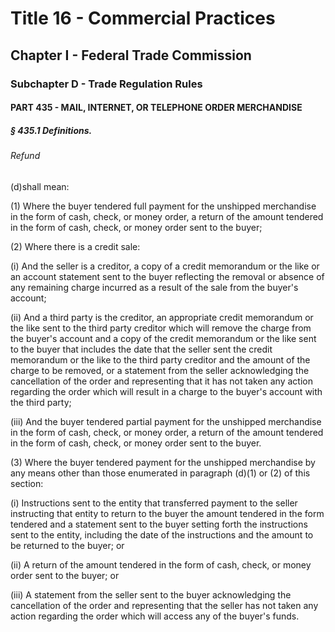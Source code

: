 
# Title 16 - Commercial Practices
## Chapter I - Federal Trade Commission
### Subchapter D - Trade Regulation Rules
#### PART 435 - MAIL, INTERNET, OR TELEPHONE ORDER MERCHANDISE
##### § 435.1 Definitions.
###### Refund

(d)shall mean:

(1) Where the buyer tendered full payment for the unshipped merchandise in the form of cash, check, or money order, a return of the amount tendered in the form of cash, check, or money order sent to the buyer;

(2) Where there is a credit sale:

(i) And the seller is a creditor, a copy of a credit memorandum or the like or an account statement sent to the buyer reflecting the removal or absence of any remaining charge incurred as a result of the sale from the buyer's account;

(ii) And a third party is the creditor, an appropriate credit memorandum or the like sent to the third party creditor which will remove the charge from the buyer's account and a copy of the credit memorandum or the like sent to the buyer that includes the date that the seller sent the credit memorandum or the like to the third party creditor and the amount of the charge to be removed, or a statement from the seller acknowledging the cancellation of the order and representing that it has not taken any action regarding the order which will result in a charge to the buyer's account with the third party;

(iii) And the buyer tendered partial payment for the unshipped merchandise in the form of cash, check, or money order, a return of the amount tendered in the form of cash, check, or money order sent to the buyer.

(3) Where the buyer tendered payment for the unshipped merchandise by any means other than those enumerated in paragraph (d)(1) or (2) of this section:

(i) Instructions sent to the entity that transferred payment to the seller instructing that entity to return to the buyer the amount tendered in the form tendered and a statement sent to the buyer setting forth the instructions sent to the entity, including the date of the instructions and the amount to be returned to the buyer; or

(ii) A return of the amount tendered in the form of cash, check, or money order sent to the buyer; or

(iii) A statement from the seller sent to the buyer acknowledging the cancellation of the order and representing that the seller has not taken any action regarding the order which will access any of the buyer's funds.

